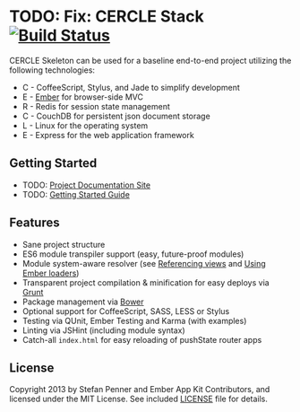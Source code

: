 # TODO: Fix: CERCLE Stack [![Build Status](https://travis-ci.org/stefanpenner/ember-app-kit.png?branch=master)](https://travis-ci.org/stefanpenner/ember-app-kit)

CERCLE Skeleton can be used for a baseline end-to-end project utilizing the following technologies:

* C - CoffeeScript, Stylus, and Jade to simplify development
* E - [Ember](http://emberjs.com/) for browser-side MVC
* R - Redis for session state management
* C - CouchDB for persistent json document storage
* L - Linux for the operating system
* E - Express for the web application framework

## Getting Started

* TODO: [Project Documentation Site](http://stefanpenner.github.io/ember-app-kit/)
* TODO: [Getting Started Guide](http://stefanpenner.github.io/ember-app-kit/guides/getting-started.html)

## Features

- Sane project structure
- ES6 module transpiler support (easy, future-proof modules)
- Module system-aware resolver (see [Referencing views](https://github.com/stefanpenner/ember-app-kit/wiki/Referencing-Views) and [Using Ember loaders](https://github.com/stefanpenner/ember-app-kit/wiki/Using-Ember-loaders))
- Transparent project compilation & minification for easy deploys via [Grunt](http://gruntjs.com/)
- Package management via [Bower](https://github.com/bower/bower)
- Optional support for CoffeeScript, SASS, LESS or Stylus
- Testing via QUnit, Ember Testing and Karma (with examples)
- Linting via JSHint (including module syntax)
- Catch-all `index.html` for easy reloading of pushState router apps

## License

Copyright 2013 by Stefan Penner and Ember App Kit Contributors, and licensed under the MIT License. See included
[LICENSE](/stefanpenner/ember-app-kit/blob/master/LICENSE) file for details.
